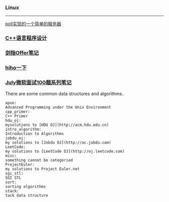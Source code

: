 ### Linux

***

[poll实现的一个简单的服务器](https://github.com/luofengmacheng/algorithms/blob/master/apue/14_chapter/server_poll.c)

### [C++语言程序设计](https://github.com/luofengmacheng/algorithms/blob/master/tcpl/README.md)

### [剑指Offer笔记](https://github.com/luofengmacheng/algorithms/blob/master/interviewOffer/README.md)

### [hiho一下](https://github.com/luofengmacheng/algorithms/blob/master/hihocoder/README.md)

### [July微软面试100题系列笔记](https://github.com/luofengmacheng/algorithms/blob/master/july_100/README.md)

There are some common data structures and algorithms.
```
apue:
Advanced Programming under the Unix Environment
cpp_primer:
C++ Primer
hdu_oj:
mysolutions to [HDU OJ](http://acm.hdu.edu.cn)
intro_algorithm:
Introduction to Algorithms
jobdu_oj:
my solutions to [Jobdu OJ](http://ac.jobdu.com)
LeetCode:
my solutions to [LeetCode OJ](http://oj.leetcode.com)
misc:
something cannot be categoried
ProjectEuler:
my solutions to Project Euler.net
sgi_stl:
SGI STL
sort:
sorting algorithms
stack:
tack data structure
```
